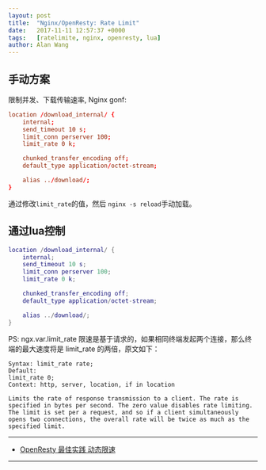 ```yaml
---
layout: post
title:  "Nginx/OpenResty: Rate Limit"
date:   2017-11-11 12:57:37 +0000
tags:   [ratelimite, nginx, openresty, lua]
author: Alan Wang
---
```


## 手动方案

限制并发、下载传输速率, Nginx gonf:

```conf
location /download_internal/ {
    internal;
    send_timeout 10 s;
    limit_conn perserver 100;
    limit_rate 0 k;

    chunked_transfer_encoding off;
    default_type application/octet-stream;

    alias ../download/;
}
```

通过修改`limit_rate`的值，然后 `nginx -s reload`手动加载。


## 通过lua控制

```lua
location /download_internal/ {
    internal;
    send_timeout 10 s;
    limit_conn perserver 100;
    limit_rate 0 k;

    chunked_transfer_encoding off;
    default_type application/octet-stream;

    alias ../download/;
}
```

PS: ngx.var.limit_rate 限速是基于请求的，如果相同终端发起两个连接，那么终端的最大速度将是 limit_rate 的两倍，原文如下：

```
Syntax: limit_rate rate;
Default:
limit_rate 0;
Context: http, server, location, if in location

Limits the rate of response transmission to a client. The rate is specified in bytes per second. The zero value disables rate limiting. The limit is set per a request, and so if a client simultaneously opens two connections, the overall rate will be twice as much as the specified limit.
```



---

- [OpenResty 最佳实践 动态限速](http://wiki.jikexueyuan.com/project/openresty-best-practice/lua-limit.html)

---

